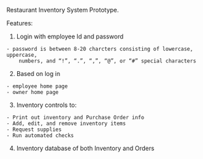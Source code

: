 Restaurant Inventory System Prototype.

Features:
  
  1. Login with employee Id and password
    
    - password is between 8-20 charcters consisting of lowercase, uppercase, 
        numbers, and “!”, “.”, “,”, “@”, or “#” special characters
  2. Based on log in
    
    - employee home page
    - owner home page
  3. Inventory controls to:
    
    - Print out inventory and Purchase Order info
    - Add, edit, and remove inventory items
    - Request supplies
    - Run automated checks
  4. Inventory database of both Inventory and Orders

